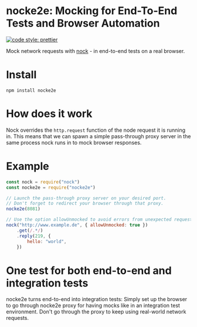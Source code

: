 nocke2e: Mocking for End-To-End Tests and Browser Automation
=============================================================
[![code style: prettier](https://img.shields.io/badge/code_style-prettier-ff69b4.svg?style=flat-square)](https://github.com/prettier/prettier)

Mock network requests with [nock](https://github.com/node-nock/nock) - in
end-to-end tests on a real browser.

# Install

```
npm install nocke2e
```

# How does it work
Nock overrides the `http.request` function of the node request it is running in.
This means that we can spawn a simple pass-through proxy server in the same
process nock runs in to mock browser responses.

# Example

```javascript
const nock = require("nock")
const nocke2e = require("nocke2e")

// Launch the pass-through proxy server on your desired port.
// Don't forget to redirect your browser through that proxy.
nocke2e(8081)

// Use the option allowUnmocked to avoid errors from unexpected requests.
nock("http://www.example.de", { allowUnmocked: true })
    .get(/.*/)
    .reply(219, {
        hello: "world",
    })
```

# One test for both end-to-end and integration tests
nocke2e turns end-to-end into integration tests: Simply set up the browser to go
through nocke2e proxy for having mocks like in an integration test environment.
Don't go through the proxy to keep using real-world network requests.
